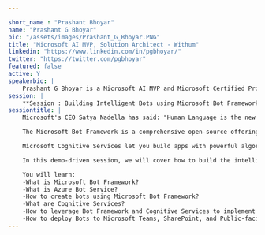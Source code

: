 ```yaml
---

short_name : "Prashant Bhoyar"
name: "Prashant G Bhoyar"
pic: "/assets/images/Prashant_G_Bhoyar.PNG"
title: "Microsoft AI MVP, Solution Architect - Withum"
linkedin: "https://www.linkedin.com/in/pgbhoyar/"
twitter: "https://twitter.com/pgbhoyar"
featured: false
active: Y
speakerbio: |
    Prashant G Bhoyar is a Microsoft AI MVP and Microsoft Certified Professional. He currently works as a Senior Solution Architect at WithumSmith+Brown, P.C. (formerly Portal Solutions), one of the top 30 advisory and accounting firms in the United States. He is a trusted advisor and Subject Matter Expert in Intelligent Business Process Automation, development and post-implementation adoption of complex custom solutions in AI, Machine Learning, Bots, Azure, Office 365, and SharePoint. Prashant has supported a multitude of government agencies and non-profit organizations in the Washington D.C. metropolitan area. Prashant is the co-author of the book “PowerShell for Office 365 “and is the technical reviewer of the book "Pro SharePoint 2013 Administration." He serves on the leadership committee for the Azure Data Fest conference, Artificial Intelligence Fest conference, Artificial Intelligence and Machine Learning User Group, DC Metro Office 365 User Group, SharePoint Saturday Baltimore event, and SharePoint Saturday Washington DC event. He is a renowned speaker and actively speaks at technical conferences, most recently in Washington DC, Austin, New York, Chicago, Seattle, New Orleans, Baltimore, Philadelphia. Fun fact??, Prashant is a recipient of the "Antarctic Service Medal of the United States of America" for his outstanding service in Antarctica.
session: |
    **Session : Building Intelligent Bots using Microsoft Bot Framework and Cognitive Services**
sessiontitle: |
    Microsoft's CEO Satya Nadella has said: "Human Language is the new UI layer, bots are like new application". As more and more bots are getting popular in homes and enterprises, the demand for custom bots is increasing at rapid space.

    The Microsoft Bot Framework is a comprehensive open-source offering that we can use to build and deploy high-quality bots.

    Microsoft Cognitive Services let you build apps with powerful algorithms to see, hear, speak, understand, and interpret our needs using natural methods of communication, with just a few lines of code. Easily add intelligent features – such as emotion and sentiment detection, vision and speech recognition, language understanding, knowledge, and search – into your app, across devices and platforms such as iOS, Android, and Windows, keep improving, and are easy to set up.

    In this demo-driven session, we will cover how to build the intelligent bots in using Microsoft Bot Framework and Cognitive Services and deploy in multiple platforms (channels) like Microsoft Teams, SharePoint, Public-Facing Web Sites, etc

    You will learn:
    -What is Microsoft Bot Framework?
    -What is Azure Bot Service?
    -How to create bots using Microsoft Bot Framework?
    -What are Cognitive Services?
    -How to leverage Bot Framework and Cognitive Services to implement enterprise-grade bots?
    -How to deploy Bots to Microsoft Teams, SharePoint, and Public-facing Websites?
---
```


